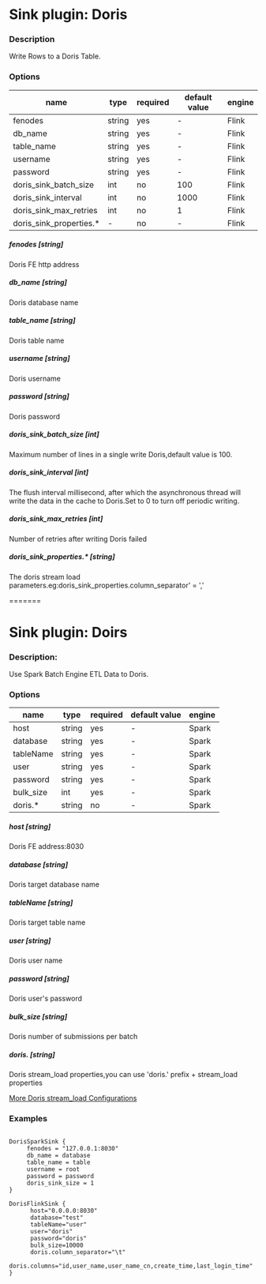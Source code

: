 # Sink plugin: Doris

### Description

Write Rows to a Doris Table.

### Options

| name | type | required | default value | engine |
| --- | --- | --- | --- | --- |
| fenodes | string | yes | - | Flink |
| db_name | string | yes | - | Flink |
| table_name | string | yes | - | Flink |
| username	 | string | yes | - | Flink |
| password	 | string | yes | - | Flink |
| doris_sink_batch_size	 | int | no |  100 | Flink |
| doris_sink_interval	 | int | no |1000 | Flink |
| doris_sink_max_retries	 | int | no | 1 | Flink |
| doris_sink_properties.*	 | - | no | - | Flink |

##### fenodes [string]

Doris FE http address

##### db_name [string]

Doris database name

##### table_name [string]

Doris table name

##### username [string]

Doris username

##### password [string]

Doris password

##### doris_sink_batch_size [int]

Maximum number of lines in a single write Doris,default value is 100.

##### doris_sink_interval [int]

The flush interval millisecond, after which the asynchronous thread will write the data in the cache to Doris.Set to 0 to turn off periodic writing.

##### doris_sink_max_retries [int]

Number of retries after writing Doris failed

##### doris_sink_properties.* [string]

The doris stream load parameters.eg:doris_sink_properties.column_separator' = ','

=======
# Sink plugin: Doirs

### Description:
Use Spark Batch Engine ETL Data to Doris.

### Options
| name | type | required | default value | engine |
| --- | --- | --- | --- | --- |
| host | string | yes | - | Spark |
| database | string | yes | - | Spark |
| tableName	 | string | yes | - | Spark |
| user	 | string | yes | - | Spark |
| password	 | string | yes | - | Spark |
| bulk_size	 | int | yes | - | Spark |
| doris.*	 | string | no | - | Spark |

##### host [string]
Doris FE address:8030

##### database [string]
Doris target database name
##### tableName [string]
Doris target table name
##### user [string]
Doris user name
##### password [string]
Doris user's password
##### bulk_size [string]
Doris number of submissions per batch
##### doris. [string]
Doris stream_load properties,you can use 'doris.' prefix + stream_load properties

[More Doris stream_load Configurations](https://doris.apache.org/master/zh-CN/administrator-guide/load-data/stream-load-manual.html)

### Examples

```

DorisSparkSink {
	 fenodes = "127.0.0.1:8030"
	 db_name = database
	 table_name = table
	 username = root
	 password = password
	 doris_sink_size = 1
}

DorisFlinkSink {
      host="0.0.0.0:8030"
      database="test"
      tableName="user"
      user="doris"
      password="doris"
      bulk_size=10000
      doris.column_separator="\t"
      doris.columns="id,user_name,user_name_cn,create_time,last_login_time"
}
 ```
